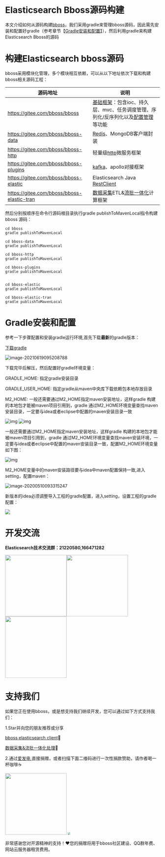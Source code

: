 # Elasticsearch Bboss源码构建
本文介绍如何从源码构建[bboss](https://esdoc.bbossgroups.com/#/README)，我们采用gradle来管理bboss源码，因此需先安装和配置好gradle（参考章节【[Gradle安装和配置](https://esdoc.bbossgroups.com/#/bboss-build?id=gradle%e5%ae%89%e8%a3%85%e5%92%8c%e9%85%8d%e7%bd%ae)】），然后利用gradle来构建Elasticsearch Bboss的源码
# 构建Elasticsearch bboss源码

bboss采用模块化管理，多个模块相互依赖，可以从以下地址依次下载和构建bboss相关源码工程：

| 源码地址                                   | 说明                                                         |
| ------------------------------------------ | ------------------------------------------------------------ |
| https://gitee.com/bboss/bboss              | [基础框架](https://doc.bbossgroups.com/#/)：包含ioc、持久层、mvc、任务调度管理、序列化/反序列化以及[配置管理](https://doc.bbossgroups.com/#/aop/IntroduceIoc)等功能 |
| https://gitee.com/bboss/bboss-data         | [Redis](https://doc.bbossgroups.com/#/redis)、MongoDB客户端封装 |
| https://gitee.com/bboss/bboss-http         | 轻量级[http](https://esdoc.bbossgroups.com/#/httpproxy)微服务框架 |
| https://gitee.com/bboss/bboss-plugins      | [kafka](https://doc.bbossgroups.com/#/kafka)、apollo对接框架 |
| https://gitee.com/bboss/bboss-elastic      | Elasticsearch Java [RestClient](https://esdoc.bbossgroups.com/#/quickstart) |
| https://gitee.com/bboss/bboss-elastic-tran | [数据采集](https://esdoc.bbossgroups.com/#/db-es-tool)ETL&[流批一体化](https://esdoc.bbossgroups.com/#/etl-metrics)计算框架 |

然后分别按顺序在命令行源码根目录执行gradle publishToMavenLocal指令构建bboss 源码：

```shell
cd bboss
gradle publishToMavenLocal

cd bboss-data
gradle publishToMavenLocal

cd bboss-http
gradle publishToMavenLocal

cd bboss-plugins
gradle publishToMavenLocal


cd bboss-elastic
gradle publishToMavenLocal

cd bboss-elastic-tran
gradle publishToMavenLocal
```

# Gradle安装和配置

参考一下步骤配置和安装gradle运行环境,首先下载**最新**的gradle版本：

[下载gradle](https://gradle.org/releases) 

![image-20210619095208788](images\gradle.png)

下载完毕后解压，然后配置好gradle环境变量： 

GRADLE_HOME:  指定gradle安装目录

GRADLE_USER_HOME: 指定gradle从maven中央库下载依赖包本地存放目录 

M2_HOME: 一般还需要通过M2_HOME指定maven安装地址，这样gradle 构建的本地包才能被maven项目引用到，gradle 通过M2_HOME环境变量查找maven安装目录，一定要与idea或者eclipse中配置的maven安装目录一致

![img](images/gradle_path.png)
![img](images/gradle_home.png)

一般还需要通过M2_HOME指定maven安装地址，这样gradle 构建的本地包才能被maven项目引用到，gradle 通过M2_HOME环境变量查找maven安装环境，一定要与idea或者eclipse中配置的maven安装目录一致，配置M2_HOME环境变量如下图： 

![img](images/m2_home.jpg)

M2_HOME变量中的maven安装路径要与idea中maven配置保持一致,进入setting，配置maven：

![image-20200510093315247](images/maven-idea.png)

新版本的idea必须调整导入工程的gradle配置，进入setting，设置工程的gradle配置：

![](images/mongodb/settingprojectgradle.png)



# 开发交流

**Elasticsearch技术交流群：21220580,166471282**

<img src="images/qrcode.jpg"  height="200" width="200"><img src="images/douyin.png"  height="200" width="200"><img src="images/wvidio.png"  height="200" width="200">



# 支持我们

如果您正在使用bboss，或是想支持我们继续开发，您可以通过如下方式支持我们：

1.Star并向您的朋友推荐或分享

[bboss elasticsearch client](https://gitee.com/bboss/bboss-elastic)🚀

[数据采集&流批一体化处理](https://gitee.com/bboss/bboss-elastic-tran)🚀

2.通过[爱发电 ](https://afdian.net/a/bbossgroups)直接捐赠，或者扫描下面二维码进行一次性捐款赞助，请作者喝一杯咖啡☕️





<img src="images/alipay.png"  height="200" width="200">

<img src="images/wchat.png" style="zoom:50%;" />

非常感谢您对开源精神的支持！❤您的捐赠将用于bboss社区建设、QQ群年费、网站云服务器租赁费用。